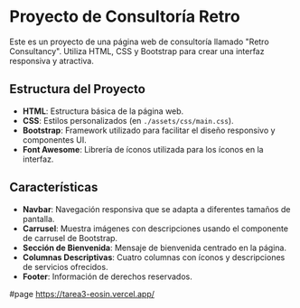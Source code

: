 # Proyecto de Consultoría Retro

Este es un proyecto de una página web de consultoría llamado "Retro Consultancy". Utiliza HTML, CSS y Bootstrap para crear una interfaz responsiva y atractiva.

## Estructura del Proyecto

- **HTML**: Estructura básica de la página web.
- **CSS**: Estilos personalizados (en `./assets/css/main.css`).
- **Bootstrap**: Framework utilizado para facilitar el diseño responsivo y componentes UI.
- **Font Awesome**: Librería de íconos utilizada para los íconos en la interfaz.

## Características

- **Navbar**: Navegación responsiva que se adapta a diferentes tamaños de pantalla.
- **Carrusel**: Muestra imágenes con descripciones usando el componente de carrusel de Bootstrap.
- **Sección de Bienvenida**: Mensaje de bienvenida centrado en la página.
- **Columnas Descriptivas**: Cuatro columnas con íconos y descripciones de servicios ofrecidos.
- **Footer**: Información de derechos reservados.

#page
https://tarea3-eosin.vercel.app/
